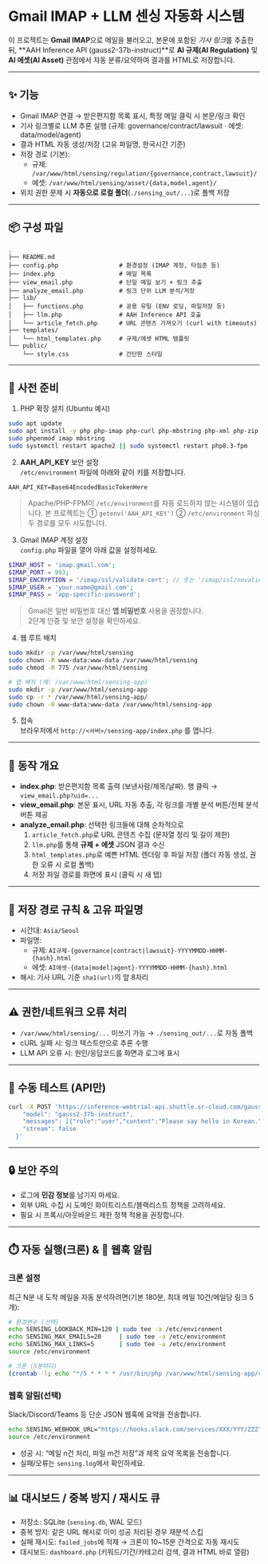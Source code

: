 # Gmail IMAP + LLM 센싱 자동화 시스템

이 프로젝트는 **Gmail IMAP**으로 메일을 불러오고, 본문에 포함된 *기사 링크*를 추출한 뒤, **AAH Inference API (gauss2-37b-instruct)**로
**AI 규제(AI Regulation)** 및 **AI 에셋(AI Asset)** 관점에서 자동 분류/요약하여 결과를 HTML로 저장합니다.

---

## ✨ 기능
- Gmail IMAP 연결 → 받은편지함 목록 표시, 특정 메일 클릭 시 본문/링크 확인
- 기사 링크별로 LLM 추론 실행 (규제: governance/contract/lawsuit · 에셋: data/model/agent)
- 결과 HTML 자동 생성/저장 (고유 파일명, 한국시간 기준)
- 저장 경로 (기본):
  - 규제: `/var/www/html/sensing/regulation/{governance,contract,lawsuit}/`
  - 에셋: `/var/www/html/sensing/asset/{data,model,agent}/`
- 위치 권한 문제 시 **자동으로 로컬 폴더**(`./sensing_out/...`)로 폴백 저장

---

## 📦 구성 파일
```
.
├── README.md
├── config.php                 # 환경설정 (IMAP 계정, 타임존 등)
├── index.php                  # 메일 목록
├── view_email.php             # 단일 메일 보기 + 링크 추출
├── analyze_email.php          # 링크 단위 LLM 분석/저장
├── lib/
│   ├── functions.php          # 공용 유틸 (ENV 로딩, 파일저장 등)
│   ├── llm.php                # AAH Inference API 호출
│   └── article_fetch.php      # URL 콘텐츠 가져오기 (curl with timeouts)
├── templates/
│   └── html_templates.php     # 규제/에셋 HTML 템플릿
└── public/
    └── style.css              # 간단한 스타일
```

---

## 🔧 사전 준비
1) PHP 확장 설치 (Ubuntu 예시)
```bash
sudo apt update
sudo apt install -y php php-imap php-curl php-mbstring php-xml php-zip
sudo phpenmod imap mbstring
sudo systemctl restart apache2 || sudo systemctl restart php8.3-fpm
```

2) **AAH_API_KEY** 보안 설정  
`/etc/environment` 파일에 아래와 같이 키를 저장합니다.
```
AAH_API_KEY=Base64EncodedBasicTokenHere
```
> Apache/PHP-FPM이 `/etc/environment`를 자동 로드하지 않는 시스템이 있습니다. 본 프로젝트는
> ① `getenv('AAH_API_KEY')` ② `/etc/environment` 파싱 두 경로를 모두 시도합니다.

3) Gmail IMAP 계정 설정  
`config.php` 파일을 열어 아래 값을 설정하세요.
```php
$IMAP_HOST = 'imap.gmail.com';
$IMAP_PORT = 993;
$IMAP_ENCRYPTION = '/imap/ssl/validate-cert'; // 또는 '/imap/ssl/novalidate-cert'
$IMAP_USER = 'your.name@gmail.com';
$IMAP_PASS = 'app-specific-password';
```
> Gmail은 일반 비밀번호 대신 **앱 비밀번호** 사용을 권장합니다.  
> 2단계 인증 및 보안 설정을 확인하세요.

4) 웹 루트 배치
```bash
sudo mkdir -p /var/www/html/sensing
sudo chown -R www-data:www-data /var/www/html/sensing
sudo chmod -R 775 /var/www/html/sensing

# 앱 배치 (예: /var/www/html/sensing-app)
sudo mkdir -p /var/www/html/sensing-app
sudo cp -r * /var/www/html/sensing-app/
sudo chown -R www-data:www-data /var/www/html/sensing-app
```

5) 접속  
브라우저에서 `http://<서버>/sensing-app/index.php` 를 엽니다.

---

## 🧠 동작 개요
- **index.php**: 받은편지함 목록 출력 (보낸사람/제목/날짜). 행 클릭 → `view_email.php?uid=...`
- **view_email.php**: 본문 표시, URL 자동 추출, 각 링크를 개별 분석 버튼/전체 분석 버튼 제공
- **analyze_email.php**: 선택한 링크들에 대해 순차적으로
  1) `article_fetch.php`로 URL 콘텐츠 수집 (문자열 정리 및 길이 제한)
  2) `llm.php`를 통해 **규제 + 에셋** JSON 결과 수신
  3) `html_templates.php`로 예쁜 HTML 렌더링 후 파일 저장 (폴더 자동 생성, 권한 오류 시 로컬 폴백)
  4) 저장 파일 경로를 화면에 표시 (클릭 시 새 탭)

---

## 📁 저장 경로 규칙 & 고유 파일명
- 시간대: `Asia/Seoul`
- 파일명:  
  - 규제: `AI규제-{governance|contract|lawsuit}-YYYYMMDD-HHMM-{hash}.html`
  - 에셋: `AI에셋-{data|model|agent}-YYYYMMDD-HHMM-{hash}.html`
- 해시: 기사 URL 기준 `sha1(url)`의 앞 8자리

---

## ⚠️ 권한/네트워크 오류 처리
- `/var/www/html/sensing/...` 미쓰기 가능 → `./sensing_out/...`로 자동 폴백
- cURL 실패 시: 링크 텍스트만으로 추론 수행
- LLM API 오류 시: 원인/응답코드를 화면과 로그에 표시

---

## 🧪 수동 테스트 (API만)
```bash
curl -X POST 'https://inference-webtrial-api.shuttle.sr-cloud.com/gauss2-37b-instruct/v1/chat/completions'   -H "Authorization: Basic $AAH_API_KEY"   -H 'Content-Type: application/json'   -d '{
    "model": "gauss2-37b-instruct",
    "messages": [{"role":"user","content":"Please say hello in Korean."}],
    "stream": false
  }'
```

---

## 🔒 보안 주의
- 로그에 **민감 정보**를 남기지 마세요.
- 외부 URL 수집 시 도메인 화이트리스트/블랙리스트 정책을 고려하세요.
- 필요 시 프록시/아웃바운드 제한 정책 적용을 권장합니다.


---

## ⏱️ 자동 실행(크론) & 🔔 웹훅 알림

### 크론 설정
최근 N분 내 도착 메일을 자동 분석하려면(기본 180분, 최대 메일 10건/메일당 링크 5개):
```bash
# 환경변수 (선택)
echo SENSING_LOOKBACK_MIN=120 | sudo tee -a /etc/environment
echo SENSING_MAX_EMAILS=20     | sudo tee -a /etc/environment
echo SENSING_MAX_LINKS=5       | sudo tee -a /etc/environment
source /etc/environment

# 크론 (5분마다)
(crontab -l; echo "*/5 * * * * /usr/bin/php /var/www/html/sensing-app/cron_scan.php >> /var/www/html/sensing-app/sensing.log 2>&1") | crontab -
```

### 웹훅 알림(선택)
Slack/Discord/Teams 등 단순 JSON 웹훅에 요약을 전송합니다.
```bash
echo SENSING_WEBHOOK_URL="https://hooks.slack.com/services/XXX/YYY/ZZZ" | sudo tee -a /etc/environment
source /etc/environment
```
- 성공 시: “메일 n건 처리, 파일 m건 저장”과 제목 요약 목록을 전송합니다.
- 실패/오류는 `sensing.log`에서 확인하세요.


---

## 📊 대시보드 / 중복 방지 / 재시도 큐

- 저장소: SQLite (`sensing.db`, WAL 모드)
- 중복 방지: 같은 URL 해시로 이미 성공 처리된 경우 재분석 스킵
- 실패 재시도: `failed_jobs`에 적재 → 크론이 10~15분 간격으로 자동 재시도
- 대시보드: `dashboard.php` (키워드/기간/카테고리 검색, 결과 HTML 바로 열람)
